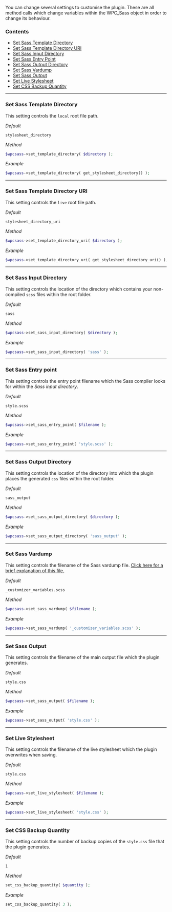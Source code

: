 You can change several settings to customise the plugin. These are all method calls which change variables within the WPC_Sass object in order to change its behaviour.

### Contents

- [Set Sass Template Directory](#set-sass-template-directory)
- [Set Sass Template Directory URI](#set-sass-template-directory-uri)
- [Set Sass Input Directory](#set-sass-input-directory)
- [Set Sass Entry Point](#set-sass-entry-point)
- [Set Sass Output Directory](#set-sass-output-directory)
- [Set Sass Vardump](#set-sass-vardump)
- [Set Sass Output](#set-sass-output)
- [Set Live Stylesheet](#set-live-stylesheet)
- [Set CSS Backup Quantity](#set-css-backup-quantity)

***

### Set Sass Template Directory

This setting controls the `local` root file path.

*Default*
```
stylesheet_directory
```

*Method*
```php
$wpcsass->set_template_directory( $directory );
```

*Example*
```php
$wpcsass->set_template_directory( get_stylesheet_directory() );
```

***

### Set Sass Template Directory URI

This setting controls the `live` root file path.

*Default*
```
stylesheet_directory_uri
```

*Method*
```php
$wpcsass->set_template_directory_uri( $directory );
```

*Example*
```php
$wpcsass->set_template_directory_uri( get_stylesheet_directory_uri() );
```

***

### Set Sass Input Directory

This setting controls the location of the directory which contains your non-compiled `scss` files within the root folder.

*Default*
```
sass
```

*Method*
```php
$wpcsass->set_sass_input_directory( $directory );
```

*Example*
```php
$wpcsass->set_sass_input_directory( 'sass' );
```

***

### Set Sass Entry point

This setting controls the entry point filename which the Sass compiler looks for within the *Sass input directory*.

*Default*
```
style.scss
```

*Method*
```php
$wpcsass->set_sass_entry_point( $filename );
```

*Example*
```php
$wpcsass->set_sass_entry_point( 'style.scss' );
```

***

### Set Sass Output Directory

This setting controls the location of the directory into which the plugin places the generated `css` files within the root folder.

*Default*
```
sass_output
```

*Method*
```php
$wpcsass->set_sass_output_directory( $directory );
```

*Example*
```php
$wpcsass->set_sass_output_directory( 'sass_output' );
```

***

### Set Sass Vardump

This setting controls the filename of the Sass vardump file. [Click here for a brief explanation of this file.](#sass-vardump)

*Default*
```
_customizer_variables.scss
```

*Method*
```php
$wpcsass->set_sass_vardump( $filename );
```

*Example*
```php
$wpcsass->set_sass_vardump( '_customizer_variables.scss' );
```

***

### Set Sass Output

This setting controls the filename of the main output file which the plugin generates.

*Default*
```
style.css
```

*Method*
```php
$wpcsass->set_sass_output( $filename );
```

*Example*
```php
$wpcsass->set_sass_output( 'style.css' );
```

***

### Set Live Stylesheet

This setting controls the filename of the live stylesheet which the plugin overwrites when saving.

*Default*
```
style.css
```

*Method*
```php
$wpcsass->set_live_stylesheet( $filename );
```

*Example*
```php
$wpcsass->set_live_stylesheet( 'style.css' );
```

***

### Set CSS Backup Quantity

This setting controls the number of backup copies of the `style.css` file that the plugin generates.

*Default*
```
1
```

*Method*
```php
set_css_backup_quantity( $quantity );
```

*Example*
```php
set_css_backup_quantity( 3 );
```